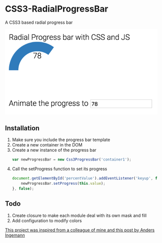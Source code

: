 # CSS3-RadialProgressBar

A CSS3 based radial progress bar

![CSS3 ProgressBar](https://github.com/ManojkumarMuralidharan/CSS3-RadialProgressBar/blob/master/images/image.png?raw=true "CSS3 ProgressBar")

## Installation 
1. Make sure you include the progress bar template
2.  Create a new container in the DOM
3. Create a new instance of the progress bar
    ```javascript
    var newProgressBar = new Css3ProgressBar('container1');
    ```
4. Call the setProgress function to set its progress 
    ```javascript
    document.getElementById('percentValue').addEventListener('keyup', function() {
        newProgressBar.setProgress(this.value);
    }, false);
    ```

##  Todo
1. Create closure to make each module deal with its own mask and fill
2. Add configuration to modify colors

[This project was inspired from a colleague of mine and this post by Anders Ingemann](https://medium.com/@andsens/radial-progress-indicator-using-css-a917b80c43f9#.6bjwej9v3 )